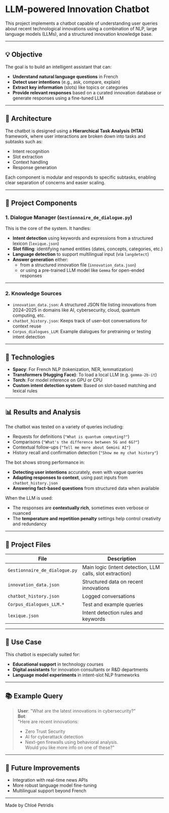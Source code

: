 # LLM-powered Innovation Chatbot

This project implements a chatbot capable of understanding user queries about recent technological innovations using a combination of NLP, large language models (LLMs), and a structured innovation knowledge base.

---

## 💡 Objective

The goal is to build an intelligent assistant that can:

- **Understand natural language questions** in French
- **Detect user intentions** (e.g., ask, compare, explain)
- **Extract key information** (slots) like topics or categories
- **Provide relevant responses** based on a curated innovation database or generate responses using a fine-tuned LLM

---

## 🧠 Architecture

The chatbot is designed using a **Hierarchical Task Analysis (HTA)** framework, where user interactions are broken down into tasks and subtasks such as:

- Intent recognition
- Slot extraction
- Context handling
- Response generation

Each component is modular and responds to specific subtasks, enabling clear separation of concerns and easier scaling.

---

## 🧩 Project Components

### 1. **Dialogue Manager (`Gestionnaire_de_dialogue.py`)**

This is the core of the system. It handles:

- **Intent detection** using keywords and expressions from a structured lexicon (`lexique.json`)
- **Slot filling**: identifying named entities (dates, concepts, categories, etc.)
- **Language detection** to support multilingual input (via `langdetect`)
- **Answer generation** either:
  - from a structured innovation file (`innovation_data.json`)
  - or using a pre-trained LLM model like `Gemma` for open-ended responses

---

### 2. **Knowledge Sources**

- `innovation_data.json`: A structured JSON file listing innovations from 2024–2025 in domains like AI, cybersecurity, cloud, quantum computing, etc.
- `chatbot_history.json`: Keeps track of user–bot conversations for context reuse
- `Corpus_dialogues_LLM`: Example dialogues for pretraining or testing intent detection

---

## 🤖 Technologies

- **Spacy**: For French NLP (tokenization, NER, lemmatization)
- **Transformers (Hugging Face)**: To load a local LLM (e.g. `gemma-2b-it`)
- **Torch**: For model inference on GPU or CPU
- **Custom intent detection system**: Based on slot-based matching and lexical rules

---

## 📊 Results and Analysis

The chatbot was tested on a variety of queries including:

- Requests for definitions (`"What is quantum computing?"`)
- Comparisons (`"What's the difference between 5G and 6G?"`)
- Contextual follow-ups (`"Tell me more about Gemini AI"`)
- History recall and confirmation detection (`"Show me my chat history"`)

The bot shows strong performance in:
- **Detecting user intentions** accurately, even with vague queries
- **Adapting responses to context**, using past inputs from `chatbot_history.json`
- **Answering fact-based questions** from structured data when available

When the LLM is used:
- The responses are **contextually rich**, sometimes even verbose or nuanced
- The **temperature and repetition penalty** settings help control creativity and redundancy

---

## 📁 Project Files

| File | Description |
|------|-------------|
| `Gestionnaire_de_dialogue.py` | Main logic (intent detection, LLM calls, slot extraction) |
| `innovation_data.json` | Structured data on recent innovations |
| `chatbot_history.json` | Logged conversations |
| `Corpus_dialogues_LLM.*` | Test and example queries |
| `lexique.json` | Intent detection rules and keywords |

---

## 📌 Use Case

This chatbot is especially suited for:

- **Educational support** in technology courses
- **Digital assistants** for innovation consultants or R&D departments
- **Language model experiments** in intent-slot NLP frameworks

---

## 📚 Example Query

> **User**: "What are the latest innovations in cybersecurity?"  
> **Bot**:  
> "Here are recent innovations:  
> - Zero Trust Security  
> - AI for cyberattack detection  
> - Next-gen firewalls using behavioral analysis.  
> Would you like more info on one of these?"

---

## 🚀 Future Improvements

- Integration with real-time news APIs
- More robust language model fine-tuning
- Multilingual support beyond French

---

Made by Chloé Petridis
